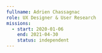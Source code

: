 ```yaml
---
fullname: Adrien Chassagnac
role: UX Designer & User Research
missions:
  - start: 2020-01-06
    end: 2021-04-30
    status: independent
---
```


